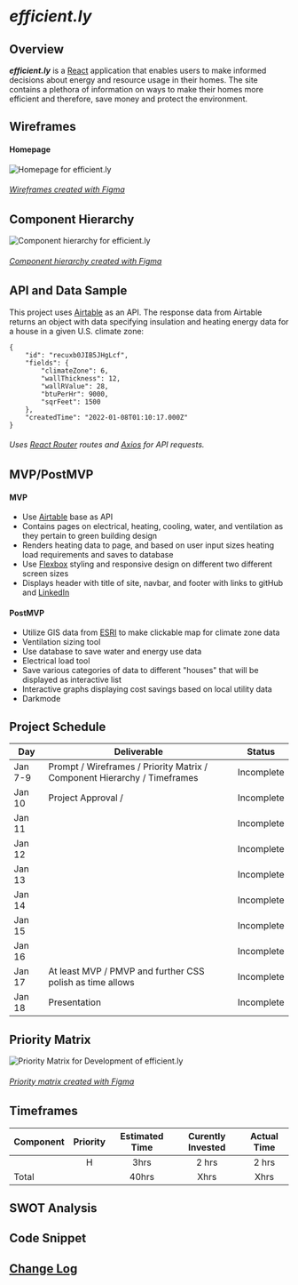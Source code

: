 # **_efficient.ly_**

## Overview

**_efficient.ly_** is a [React](https://reactjs.org/) application that enables users to make informed decisions about energy and resource usage in their homes. The site contains a plethora of information on ways to make their homes more efficient and therefore, save money and protect the environment.

## Wireframes
#### Homepage
![Homepage for efficient.ly]()

###### [Wireframes created with Figma](https://www.figma.com/)

## Component Hierarchy
![Component hierarchy for efficient.ly]()
###### [Component hierarchy created with Figma](https://www.figma.com/)

## API and Data Sample

This project uses [Airtable](https://www.airtable.com/) as an API. The response data from Airtable returns an object with data specifying insulation and heating energy data for a house in a given U.S. climate zone:

```
{
    "id": "recuxb0JIB5JHgLcf",
    "fields": {
        "climateZone": 6,
        "wallThickness": 12,
        "wallRValue": 28,
        "btuPerHr": 9000,
        "sqrFeet": 1500
    },
    "createdTime": "2022-01-08T01:10:17.000Z"
}
```
###### Uses [React Router](https://reactrouter.com/docs/en/v6) routes and [Axios](https://axios-http.com/docs/intro) for API requests.

## MVP/PostMVP
#### MVP
- Use [Airtable](https://www.airtable.com/) base as API
- Contains pages on electrical, heating, cooling, water, and ventilation as they pertain to green building design
- Renders heating data to page, and based on user input sizes heating load requirements and saves to database 
- Use [Flexbox](https://css-tricks.com/snippets/css/a-guide-to-flexbox/) styling and responsive design on different two different screen sizes
- Displays header with title of site, navbar, and footer with links to gitHub and [LinkedIn](www.linkedin.com/in/ndbmiller)

#### PostMVP
- Utilize GIS data from [ESRI](https://developers.arcgis.com/javascript/latest/) to make clickable map for climate zone data
- Ventilation sizing tool
- Use database to save water and energy use data
- Electrical load tool
- Save various categories of data to different "houses" that will be displayed as interactive list
- Interactive graphs displaying cost savings based on local utility data
- Darkmode

## Project Schedule

|  Day | Deliverable | Status
|---|---| ---|
|Jan 7-9| Prompt / Wireframes / Priority Matrix / Component Hierarchy / Timeframes | Incomplete
|Jan 10| Project Approval /  | Incomplete
|Jan 11|  | Incomplete
|Jan 12|  | Incomplete
|Jan 13|  | Incomplete
|Jan 14|  | Incomplete
|Jan 15|  | Incomplete
|Jan 16|  | Incomplete
|Jan 17| At least MVP / PMVP and further CSS polish as time allows | Incomplete
|Jan 18| Presentation | Incomplete

## Priority Matrix

![Priority Matrix for Development of efficient.ly]()
###### [Priority matrix created with Figma](https://www.figma.com/) 

## Timeframes

| Component | Priority  | Estimated Time    | Curently Invested | Actual Time   |
| ---       | :---:     |  :---:            | :---:         | :---:         |
| | H    | 3hrs              | 2 hrs         | 2 hrs         |
| Total     |           | 40hrs             | Xhrs          | Xhrs        |

## SWOT Analysis

## Code Snippet

## [Change Log](https://github.com/nickdbmiller/efficient.ly/commits/main)
